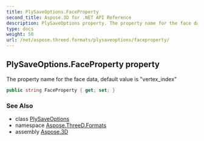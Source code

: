 ```yaml
---
title: PlySaveOptions.FaceProperty
second_title: Aspose.3D for .NET API Reference
description: PlySaveOptions property. The property name for the face data default value is vertex_index
type: docs
weight: 50
url: /net/aspose.threed.formats/plysaveoptions/faceproperty/
---
```

## PlySaveOptions.FaceProperty property

The property name for the face data, default value is "vertex_index"

```csharp
public string FaceProperty { get; set; }
```

### See Also

* class [PlySaveOptions](../)
* namespace [Aspose.ThreeD.Formats](../../plysaveoptions/)
* assembly [Aspose.3D](../../../)


